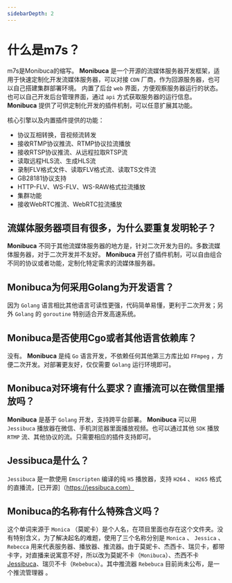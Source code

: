 ```yaml
---
sidebarDepth: 2
---
```

# 什么是m7s？

m7s是Monibuca的缩写。
**Monibuca** 是一个开源的流媒体服务器开发框架，适用于快速定制化开发流媒体服务器，可以对接 `CDN` 厂商，作为回源服务器，也可以自己搭建集群部署环境。
内置了后台 `web` 界面，方便观察服务器运行的状态。
也可以自己开发后台管理界面，通过 `api` 方式获取服务器的运行信息。
**Monibuca** 提供了可供定制化开发的插件机制，可以任意扩展其功能。

核心引擎以及内置插件提供的功能：
- 协议互相转换，音视频流转发
- 接收RTMP协议推流、RTMP协议拉流播放
- 接收RTSP协议推流、从远程拉取RTSP流
- 读取远程HLS流、生成HLS流
- 录制FLV格式文件、读取FLV格式流、读取TS文件流
- GB28181协议支持
- HTTP-FLV、WS-FLV、WS-RAW格式拉流播放
- 集群功能
- 接收WebRTC推流、WebRTC拉流播放

## 流媒体服务器项目有很多，为什么要重复发明轮子？
**Monibuca** 不同于其他流媒体服务器的地方是，针对二次开发为目的。多数流媒体服务器，对于二次开发并不友好。 **Monibuca** 开创了插件机制，可以自由组合不同的协议或者功能，定制化特定需求的流媒体服务器。

## Monibuca为何采用Golang为开发语言？
因为 `Golang` 语言相比其他语言可读性更强，代码简单易懂，更利于二次开发；另外 `Golang` 的 `goroutine` 特别适合开发高速系统。

## Monibuca是否使用Cgo或者其他语言依赖库？
没有。 **Monibuca** 是纯 `Go` 语言开发，不依赖任何其他第三方库比如 `FFmpeg` ，方便二次开发。对部署更友好，仅仅需要 `Golang` 运行环境即可。

## Monibuca对环境有什么要求？直播流可以在微信里播放吗？
**Monibuca** 是基于 `Golang` 开发，支持跨平台部署。 **Monibuca** 可以用 `Jessibuca` 播放器在微信、手机浏览器里面播放视频。也可以通过其他 `SDK` 播放 `RTMP` 流、其他协议的流。只需要相应的插件支持即可。

## Jessibuca是什么？
`Jessibuca` 是一款使用 `Emscripten` 编译的纯 `H5` 播放器，支持 `H264` 、 `H265` 格式的直播流，[已开源]（https://jessibuca.com）

## Monibuca的名称有什么特殊含义吗？
这个单词来源于 `Monica` （莫妮卡）是个人名，在项目里面也存在这个文件夹。没有特别含义，为了解决起名的难题，使用了三个名称分别是 `Monica` 、 `Jessica` 、`Rebecca` 用来代表服务器、播放器、推流器。由于莫妮卡、杰西卡、瑞贝卡，都带卡字，对直播来说寓意不好，所以改为莫妮不卡（`Monibuca`）、杰西不卡[Jessibuca](https://jessibuca.com)、瑞贝不卡（`Rebebuca`）。其中推流器 `Rebebuca` 目前尚未公布，是一个推流管理器 。